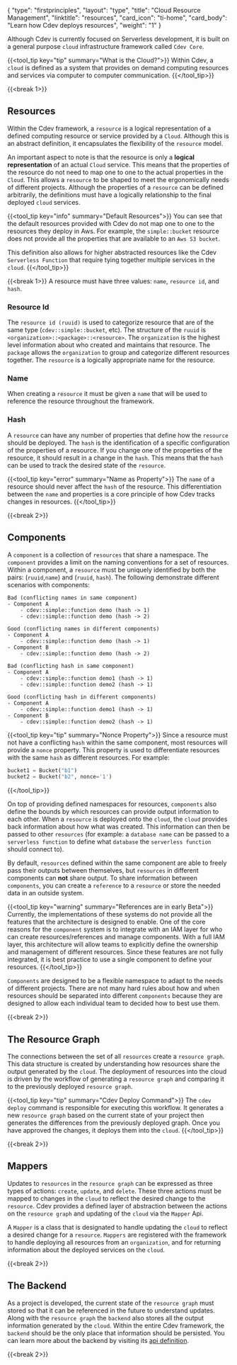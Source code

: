 {
    "type": "firstprinciples",
    "layout": "type",
    "title": "Cloud Resource Management",
    "linktitle": "resources", 
    "card_icon": "ti-home",
    "card_body": "Learn how Cdev deploys resources",
    "weight": "1"
}

Although Cdev is currently focused on Serverless development, it is built on a general purpose `cloud` infrastructure framework called `Cdev Core`.

{{<tool_tip key="tip" summary="What is the Cloud?">}}
Within Cdev, a `cloud` is defined as a system that provides on demand computing resources and services via computer to computer communication. 
{{</tool_tip>}}


{{<break 1>}}
## Resources
Within the Cdev framework, a `resource` is a logical representation of a defined computing resource or service provided by a `Cloud`. Although this is an abstract definition, it encapsulates the flexibility of the `resource` model. 

An important aspect to note is that the resource is only a **logical representation** of an actual `Cloud` service. This means that the properties of the resource do not need to map one to one to the actual properties in the `Cloud`. This allows a `resource` to be shaped to meet the ergonomically needs of different projects. Although the properties of a `resource` can be defined arbitrarily, the definitions must have a logically relationship to the final deployed `cloud` services. 

{{<tool_tip key="info" summary="Default Resources">}}
You can see that the default resources provided with Cdev do not map one to one to the resources they deploy in Aws. For example, the `simple::bucket` resource does not provide all the properties that are available to an `Aws S3 bucket`. 

This definition also allows for higher abstracted resources like the Cdev `Serverless Function` that require tying together multiple services in the `cloud`.
{{</tool_tip>}}

{{<break 1>}}
A resource must have three values: `name`, `resource id`, and `hash`. 


### Resource Id
The `resource id (ruuid)` is used to categorize resource that are of the same type (`cdev::simple::bucket`, etc). The structure of the `ruuid` is `<organization>::<package>::<resource>`. The `organization` is the highest level information about who created and maintains that resource. The `package` allows the `organization` to group and categorize different resources together. The `resource` is a logically appropriate name for the resource. 


### Name
When creating a `resource` it must be given a `name` that will be used to reference the resource throughout the framework.


### Hash
A `resource` can have any number of properties that define how the `resource` should be deployed. The `hash` is the identification of a specific configuration of the properties of a resource. If you change one of the properties of the resource, it should result in a change in the `hash`. This means that the `hash` can be used to track the desired state of the `resource`.

{{<tool_tip key="error" summary="Name as Property">}}
The `name` of a resource should never affect the `hash` of the resource. This differentiation between the `name` and properties is a core principle of how Cdev tracks changes in resources. 
{{</tool_tip>}}



{{<break 2>}}
## Components
A `component` is a collection of `resources` that share a namespace. The `component` provides a limit on the naming conventions for a set of resources. Within a component, a `resource` must be uniquely identified by both the pairs: (`ruuid`,`name`) and (`ruuid`, `hash`). The following demonstrate different scenarios with components:
```
Bad (conflicting names in same component)
- Component A 
    - cdev::simple::function demo (hash -> 1)
    - cdev::simple::function demo (hash -> 2)
```
```
Good (conflicting names in different components)
- Component A 
    - cdev::simple::function demo (hash -> 1)
- Component B
    - cdev::simple::function demo (hash -> 2)
```
```
Bad (conflicting hash in same component)
- Component A 
    - cdev::simple::function demo1 (hash -> 1)
    - cdev::simple::function demo2 (hash -> 1)
```
```
Good (conflicting hash in different components)
- Component A 
    - cdev::simple::function demo1 (hash -> 1)
- Component B
    - cdev::simple::function demo2 (hash -> 1)
```

{{<tool_tip key="tip" summary="Nonce Property">}}
Since a resource must not have a conflicting `hash` within the same component, most resources will provide a `nonce` property. This property is used to differentiate resources with the same `hash` as different resources. For example:

```python
bucket1 = Bucket("b1")
bucket2 = Bucket("b2", nonce='1')
```
{{</tool_tip>}}

On top of providing defined namespaces for resources, `components` also define the bounds by which resources can provide output information to each other. When a `resource` is deployed onto the `cloud`, the `cloud` provides back information about how what was created. This information can then be passed to other `resources` (for example: a `database name` can be passed to a `serverless function` to define what `database` the `serverless function` should connect to). 

By default, `resources` defined within the same component are able to freely pass their outputs between themselves, but `resources` in different components can **not** share output. To share information between `components`, you can create a `reference` to a `resource` or store the needed data in an outside system. 

{{<tool_tip key="warning" summary="References are in early Beta">}}
Currently, the implementations of these systems do not provide all the features that the architecture is designed to enable. One of the core reasons for the `component` system is to integrate with an IAM layer for who can create resources/references and manage components. With a full IAM layer, this architecture will allow teams to explicitly define the ownership and management of different resources. Since these features are not fully integrated, it is best practice to use a single component to define your resources. 
{{</tool_tip>}}


`Components` are designed to be a flexible namespace to adapt to the needs of different projects. There are not many hard rules about how and when resources should be separated into different `components` because they are designed to allow each individual team to decided how to best use them. 

{{<break 2>}}
## The Resource Graph
The connections between the set of all `resources` create a `resource graph`. This data structure is created by understanding how resources share the output generated by the `cloud`. The deployment of resources into the cloud is driven by the workflow of generating a `resource graph` and comparing it to the previously deployed `resource graph`. 

{{<tool_tip key="tip" summary="Cdev Deploy Command">}}
The `cdev deploy` command is responsible for executing this workflow. It generates a new `resource graph` based on the current state of your project then generates the differences from the previously deployed graph. Once you have approved the changes, it deploys them into the `cloud`.
{{</tool_tip>}}


{{<break 2>}}
## Mappers
Updates to `resources` in the `resource graph` can be expressed as three types of actions: `create`, `update`, and `delete`. These three actions must be mapped to changes in the `cloud` to reflect the desired change to the `resource`. Cdev provides a defined layer of abstraction between the actions on the `resource graph` and updating of the `cloud` via the `Mapper` Api. 

A `Mapper` is a class that is designated to handle updating the `cloud` to reflect a desired change for a `resource`. `Mappers` are registered with the framework to handle deploying all resources from an `organization`, and for returning information about the deployed services on the `cloud`.


{{<break 2>}}
## The Backend 
As a project is developed, the current state of the `resource graph` must stored so that it can be referenced in the future to understand updates. Along with the `resource graph` the `backend` also stores all the output information generated by the `cloud`. Within the entire Cdev framework, the `backend` should be the only place that information should be persisted. You can learn more about the backend by visiting its [api definition](/docs/api/core/constructs/backend.html). 






{{<break 2>}}
